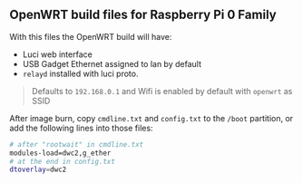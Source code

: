 ## OpenWRT build files for Raspberry Pi 0 Family
With this files the OpenWRT build will have:
- Luci web interface
- USB Gadget Ethernet assigned to lan by default
- `relayd` installed with luci proto.

> Defaults to `192.168.0.1` and Wifi is enabled by default with `openwrt` as SSID

After image burn, copy `cmdline.txt` and `config.txt` to the `/boot` partition, or add the following lines into those files:
```bash
# after "rootwait" in cmdline.txt
modules-load=dwc2,g_ether
# at the end in config.txt
dtoverlay=dwc2
```